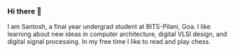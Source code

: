 ### Hi there 👋

<!--
**SantoshSrivatsan24/SantoshSrivatsan24** is a ✨ _special_ ✨ repository because its `README.md` (this file) appears on your GitHub profile. -->

I am Santosh, a final year undergrad student at BITS-Pilani, Goa. I like learning about new ideas in computer architecture, digital VLSI design, and digital signal processing. 
In my free time I like to read and play chess. 



